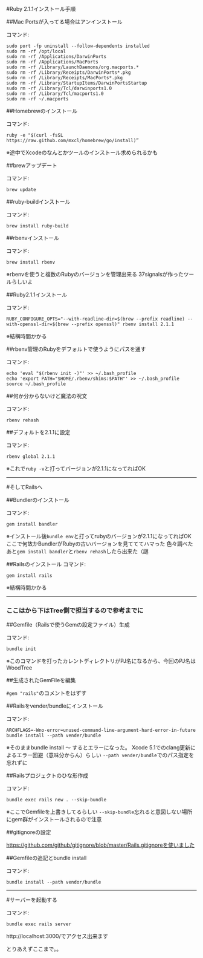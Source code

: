 #Ruby 2.1.1インストール手順

##Mac Portsが入ってる場合はアンインストール

コマンド:

    sudo port -fp uninstall --follow-dependents installed
    sudo rm -rf /opt/local
    sudo rm -rf /Applications/DarwinPorts
    sudo rm -rf /Applications/MacPorts
    sudo rm -rf /Library/LaunchDaemons/org.macports.*
    sudo rm -rf /Library/Receipts/DarwinPorts*.pkg
    sudo rm -rf /Library/Receipts/MacPorts*.pkg
    sudo rm -rf /Library/StartupItems/DarwinPortsStartup
    sudo rm -rf /Library/Tcl/darwinports1.0
    sudo rm -rf /Library/Tcl/macports1.0
    sudo rm -rf ~/.macports

##Homebrewのインストール

コマンド:

    ruby -e "$(curl -fsSL https://raw.github.com/mxcl/homebrew/go/install)”

※途中でXcodeのなんとかツールのインストール求められるかも

##brewアップデート

コマンド:
    
    brew update

##ruby-buildインストール

コマンド:

    brew install ruby-build

##rbenvインストール

コマンド:
    
    brew install rbenv

※rbenvを使うと複数のRubyのバージョンを管理出来る
37signalsが作ったツールらしいよ

##Ruby2.1.1インストール

コマンド:

    
    RUBY_CONFIGURE_OPTS="--with-readline-dir=$(brew --prefix readline) --with-openssl-dir=$(brew --prefix openssl)" rbenv install 2.1.1

※結構時間かかる

##rbenv管理のRubyをデフォルトで使うようにパスを通す

コマンド:

    echo 'eval "$(rbenv init -)"' >> ~/.bash_profile
    echo 'export PATH="$HOME/.rbenv/shims:$PATH"' >> ~/.bash_profile
    source ~/.bash_profile

##何か分からないけど魔法の呪文

コマンド:

    rbenv rehash

##デフォルトを2.1.1に設定

コマンド:

    rbenv global 2.1.1
    
※これで`ruby -v`と打ってバージョンが2.1.1になってればOK

-----------------

#そしてRailsへ

##Bundlerのインストール

コマンド:

    gem install bandler

※インストール後`bundle env`と打ってrubyのバージョンが2.1.1になってればOK
ここで何故かBundlerがRubyの古いバージョンを見てててハマった
色々調べたあと`gem install bandler`と`rbenv rehash`したら出来た（謎

##Railsのインストール
コマンド:

    gem install rails

※結構時間かかる

------------------
### ここはから下はTree側で担当するので参考までに ###

##Gemfile（Railsで使うGemの設定ファイル）生成

コマンド:

    bundle init

※このコマンドを打ったカレントディレクトリがPJ名になるから、今回のPJ名はWoodTree

##生成されたGemFileを編集

`#gem "rails"`のコメントをはずす

##Railsをvender/bundleにインストール

コマンド:

    ARCHFLAGS=-Wno-error=unused-command-line-argument-hard-error-in-future bundle install --path vender/bundle

※そのままbundle install 〜 するとエラーになった。
Xcode 5.1でのclang更新によるエラー回避（意味分からん）らしい
`--path vender/bundle`でのパス指定を忘れずに

##Railsプロジェクトのひな形作成

コマンド:

    bundle exec rails new . --skip-bundle

※ここでGemfileを上書きしてるらしい
`--skip-bundle`忘れると意図しない場所にgem群がインストールされるので注意

##gitignoreの設定

https://github.com/github/gitignore/blob/master/Rails.gitignoreを使いました

##Gemfileの追記とbundle install

コマンド:

    bundle install --path vendor/bundle

----------------

#サーバーを起動する

コマンド:

    bundle exec rails server

http://localhost:3000/でアクセス出来ます

とりあえずここまで。。